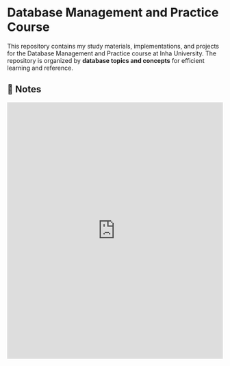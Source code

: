 # Database Management and Practice Course

This repository contains my study materials, implementations, and projects for the Database Management and Practice course at Inha University. The repository is organized by **database topics and concepts** for efficient learning and reference.

## 📝 Notes

<iframe src="https://sokhib.notion.site/ebd/27e5fa6c375080f88403f639cfec4596" width="100%" height="600" frameborder="0" allowfullscreen />

---

*This repository serves as a comprehensive study guide for database management concepts and practical SQL development.*
